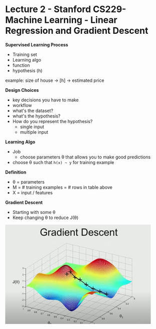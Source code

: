 # Lecture 2 - Stanford CS229- Machine Learning - Linear Regression and Gradient Descent

**Supervised Learning Process**
- Training set
- Learning algo
- function
- hypothesis (h)

example:
size of house -> [h] -> estimated price

**Design Choices**
- key decisions you have to make
- workflow
- what's the dataset?
- what's the hypothesis?
- How do you represent the hypothesis?
    - single input
    - multiple input


**Learning Algo**
- Job
    - choose parameters θ that allows you to make good predictions
- choose θ such that `h(x) ~ y` for training example

**Definition**
- θ = parameters
- M = # training examples
    = # rows in table above
- X = input / features

**Gradient Descent**
- Starting with some θ
- Keep changing θ to reduce J(θ)

![Gradient Descent](images/image.png)

